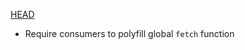 [HEAD]

- Require consumers to polyfill global `fetch` function

[HEAD]: https://github.com/mjackson/dropbox-client/compare/latest...HEAD

